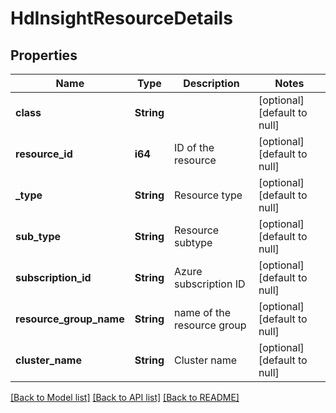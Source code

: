 # HdInsightResourceDetails

## Properties
Name | Type | Description | Notes
------------ | ------------- | ------------- | -------------
**class** | **String** |  | [optional] [default to null]
**resource_id** | **i64** | ID of the resource | [optional] [default to null]
**_type** | **String** | Resource type | [optional] [default to null]
**sub_type** | **String** | Resource subtype | [optional] [default to null]
**subscription_id** | **String** | Azure subscription ID | [optional] [default to null]
**resource_group_name** | **String** | name of the resource group | [optional] [default to null]
**cluster_name** | **String** | Cluster name | [optional] [default to null]

[[Back to Model list]](../README.md#documentation-for-models) [[Back to API list]](../README.md#documentation-for-api-endpoints) [[Back to README]](../README.md)


